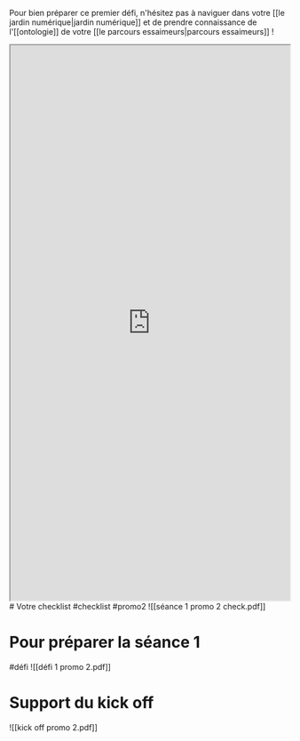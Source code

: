 Pour bien préparer ce premier défi, n'hésitez pas à naviguer dans votre [[le jardin numérique|jardin numérique]] et de prendre connaissance de l'[[ontologie]] de votre [[le parcours essaimeurs|parcours essaimeurs]] ! 
<iframe 
	width="100%"
    height="1000"
    src="https://kick-off.paperform.co/">
</iframe>
# Votre checklist
#checklist #promo2
![[séance 1 promo 2 check.pdf]]

# Pour préparer la séance 1
#défi 
![[défi 1 promo 2.pdf]]

# Support du kick off 

![[kick off promo 2.pdf]]
